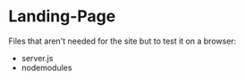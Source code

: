# Landing-Page

Files that aren't needed for the site but to test it on a browser:

- server.js
- nodemodules
